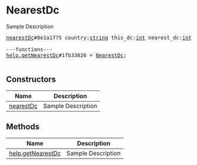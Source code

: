 # NearestDc

Sample Description

<pre>
<a href="../constructor/nearestDc">nearestDc</a>#8e1a1775 country:<a href="../type/string.md">string</a> this_dc:<a href="../type/int.md">int</a> nearest_dc:<a href="../type/int.md">int</a> = <a href="../type/NearestDc.md">NearestDc</a>;

---functions---
<a href="../method/help.getNearestDc">help.getNearestDc</a>#1fb33026 = <a href="../type/NearestDc.md">NearestDc</a>;

</pre>

## Constructors

| Name | Description |
|------|-------------|
| [nearestDc](../constructor/nearestDc.md) | Sample Description |

## Methods

| Name | Description |
|------|-------------|
| [help.getNearestDc](../method/help.getNearestDc.md) | Sample Description |
